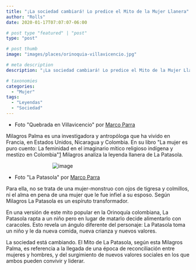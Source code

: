 ```yaml
---
title: "¡La sociedad cambiará! Lo predice el Mito de la Mujer Llanera"
author: "Rolls"
date: 2020-01-17T07:07:07-06:00

# post type "featured" | "post"
type: "post"

# post thumb
image: "images/places/orinoquia-villavicencio.jpg"

# meta description
description: "¡La sociedad cambiará! Lo predice el Mito de la Mujer Llanera"

# taxonomies
categories: 
  - "Mujer"
tags:
  - "Leyendas"
  - "Sociedad"
---
```


- Foto "Quebrada en Villavicencio" por [Marco Parra](https://www.flickr.com/photos/marcoapg/)

Milagros Palma es una investigadora y antropóloga que ha vivido en Francia, en Estados Unidos, Nicaragua y Colombia. En su libro "La mujer es puro cuento: La feminidad en el imaginario mítico religioso indígena y mestizo en Colombia"[1] Milagros analiza la leyenda llanera de La Patasola.

<div style="margin: 0 auto; max-width: 250px;">
    <img src="../../images/characters/orinoquia-patasola.jpg" alt="image"> 
</div>

- Foto "La Patasola" por [Marco Parra](https://www.flickr.com/photos/marcoapg/)

Para ella, no se trata de una mujer-monstruo con ojos de tigresa y colmillos, ni el alma en pena de una mujer que le fue infiel a su esposo. Según Milagros La Patasola es un espíruto transformador. 

En una versión de este mito popular en la Orinoquía colombiana, La Patasola rapta a un niño pero en lugar de matarlo decide alimentarlo con caracoles. Esto revela un ángulo diferente del personaje: La Patasola toma un niño y le da nueva comida, nueva crianza y nuevos valores.

La sociedad está cambiando. El Mito de La Patasola, según esta Milagros Palma, es referencia a la llegada de una época de reconciliación entre mujeres y hombres, y del surgimiento de nuevos valores sociales en los que ambos pueden convivir y liderar.

[1]: http://www.unicaen.fr/recherche/mrsh/pagePerso/673793?id=publications "source"